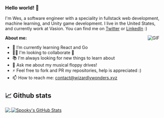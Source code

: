 <!-- More info, tips and tricks for making GitHub Profile README can be found in my article at https://towardsdatascience.com/build-a-stunning-readme-for-your-github-profile-9b80434fe5d7 -->

<!-- [![@lukeocodes](github-card.png "@lukeocodes")](https://lukeocodes.dev/) -->

### Hello world! 👋

I'm Wes, a software engineer with a speciality in fullstack web development, machine learning, and Unity game development. I live in the United States, and currently work at Vasion. You can find me on [Twitter][1] or [LinkedIn][2] :)

<img align="right" alt="GIF" src="https://media2.giphy.com/media/yx3IsczYA4v8VgeJ9B/giphy.gif" />

**About me:**

- 🌱 I’m currently learning React and Go
- 👯‍♂️ I'm looking to collaborate 🤝
- 📚 I'm always looking for new things to learn about
- 💾 Ask me about my musical floppy drives!
- ⚡️ Feel free to fork and PR my repositories, help is appreciated :)
- 📫 How to reach me: contact@wizardlywonders.xyz

## 📈 Github stats

<a href="https://github.com/NeonWizard/NeonWizard">
  <img align="center" src="https://github-readme-stats.vercel.app/api/top-langs/?username=NeonWizard&hide=php,html&title_color=ffffff&text_color=c9cacc&icon_color=ce3691&bg_color=1d1f21&langs_count=3&hide_border=true" />
</a>
<a href="https://github.com/NeonWizard/NeonWizard">
  <img align="center" src="https://github-readme-stats.vercel.app/api?username=NeonWizard&show_icons=true&line_height=27&count_private=true&title_color=ffffff&text_color=c9cacc&icon_color=eb3434&bg_color=1d1f21&hide_border=true" alt="Spooky's GitHub Stats" />
</a>

<!-- links to your social media accounts -->

[1]: https://twitter.com/wespooky
[2]: https://www.linkedin.com/in/wesmiravete/
[3]: https://github.com/NeonWizard


<!-- Resources -->
<!-- Icons: https://simpleicons.org/ -->
<!-- GitHub Stats: https://github.com/anuraghazra/github-readme-stats -->
<!-- Emojis: https://emojipedia.org/emoji/ -->
<!-- HTML Emojis: https://www.fileformat.info/index.htm -->
<!-- Shields: https://shields.io/ -->
<!-- Awesome GitHub Profile README: https://github.com/abhisheknaiidu/awesome-github-profile-readme -->

<!-- Inspirations -->
<!-- https://github.com/MartinHeinz -->
<!-- https://github.com/lukeocodes -->
<!-- https://github.com/FirePing32 -->
